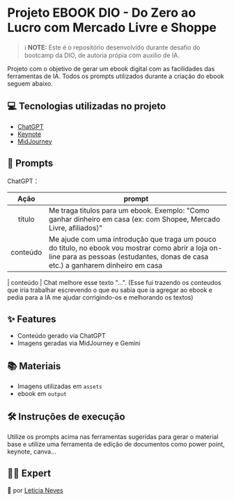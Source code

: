 # Projeto EBOOK DIO - Do Zero ao Lucro com Mercado Livre e Shoppe

 > ℹ️ **NOTE:** Este é o repositório desenvolvido durante desafio do bootcamp da DIO, de autoria própia com auxilio de IA.

Projeto com o objetivo de gerar um ebook digital com as facilidades das ferramentas de IA. Todos os prompts utilizados durante a criação do ebook
seguem abaixo.

## 💻 Tecnologias utilizadas no projeto

- [ChatGPT](https://chat.openai.com/) 
- [Keynote](https://www.apple.com/br/keynote/)
- [MidJourney](https://www.midjourney.com/app/)
## 🧠 Prompts


ChatGPT：

|   Ação   | prompt                                                                                                                                                                                                                                                                         |
| :------: | ------------------------------------------------------------------------------------------------------------------------------------------------------------------------------------------------------------------------------------------------------------------------------ |
|  título  | Me traga titulos para um ebook. Exemplo: "Como ganhar dinheiro em casa (ex: com Shopee, Mercado Livre, afiliados)"                                                      
| conteúdo | Me ajude com uma introdução que traga um pouco do titulo, no ebook vou mostrar como abrir a loja on-line para as pessoas (estudantes, donas de casa etc.) a ganharem dinheiro em casa

| conteúdo | Chat melhore esse texto "...". (Esse fui trazendo os conteudos que iria trabalhar escrevendo o que eu sabia que ia agregar ao ebook e pedia para a IA me ajudar corrigindo-os e melhorando os textos)


## ✨ Features

- Conteúdo gerado via ChatGPT
- Imagens geradas via MidJourney e Gemini

## 📚 Materiais

- Imagens utilizadas em `assets`
- ebook em `output`

## 🛠️ Instruções de execução

Utilize os prompts acima nas ferramentas sugeridas para gerar o material base e utilize uma ferramenta de edição de documentos como power point, keynote, canva...

## 👨‍💻 Expert

📕 por [Leticia Neves]((https://github.com/leticianeves7))
